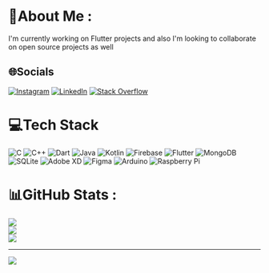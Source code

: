 # 💫About Me :
I'm currently working on Flutter projects and also I'm looking to collaborate on open source projects as well

## 🌐Socials
[![Instagram](https://img.shields.io/badge/Instagram-%23E4405F.svg?logo=Instagram&logoColor=white)](https://instagram.com/codewith_milad) [![LinkedIn](https://img.shields.io/badge/LinkedIn-%230077B5.svg?logo=linkedin&logoColor=white)](https://linkedin.com/in/Milad-khalighi-097014173) [![Stack Overflow](https://img.shields.io/badge/-Stackoverflow-FE7A16?logo=stack-overflow&logoColor=white)](https://stackoverflow.com/users/miladkhalighi) 

# 💻Tech Stack
![C](https://img.shields.io/badge/c-%2300599C.svg?style=for-the-badge&logo=c&logoColor=white) ![C++](https://img.shields.io/badge/c++-%2300599C.svg?style=for-the-badge&logo=c%2B%2B&logoColor=white) ![Dart](https://img.shields.io/badge/dart-%230175C2.svg?style=for-the-badge&logo=dart&logoColor=white) ![Java](https://img.shields.io/badge/java-%23ED8B00.svg?style=for-the-badge&logo=java&logoColor=white) ![Kotlin](https://img.shields.io/badge/kotlin-%230095D5.svg?style=for-the-badge&logo=kotlin&logoColor=white) ![Firebase](https://img.shields.io/badge/firebase-%23039BE5.svg?style=for-the-badge&logo=firebase) ![Flutter](https://img.shields.io/badge/Flutter-%2302569B.svg?style=for-the-badge&logo=Flutter&logoColor=white) ![MongoDB](https://img.shields.io/badge/MongoDB-%234ea94b.svg?style=for-the-badge&logo=mongodb&logoColor=white) ![SQLite](https://img.shields.io/badge/sqlite-%2307405e.svg?style=for-the-badge&logo=sqlite&logoColor=white) ![Adobe XD](https://img.shields.io/badge/Adobe%20XD-470137?style=for-the-badge&logo=Adobe%20XD&logoColor=#FF61F6) 	![Figma](https://img.shields.io/badge/figma-%23F24E1E.svg?style=for-the-badge&logo=figma&logoColor=white) ![Arduino](https://img.shields.io/badge/-Arduino-00979D?style=for-the-badge&logo=Arduino&logoColor=white) ![Raspberry Pi](https://img.shields.io/badge/-RaspberryPi-C51A4A?style=for-the-badge&logo=Raspberry-Pi)
# 📊GitHub Stats :
![](https://github-readme-stats.vercel.app/api?username=miladkhalighi&theme=merko&hide_border=false&include_all_commits=true&count_private=true)<br/>
![](https://github-readme-streak-stats.herokuapp.com/?user=miladkhalighi&theme=merko&hide_border=false)<br/>
![](https://github-readme-stats.vercel.app/api/top-langs/?username=miladkhalighi&theme=merko&hide_border=false&include_all_commits=true&count_private=true&layout=compact)

---
[![](https://visitcount.itsvg.in/api?id=miladkhalighi&icon=0&color=0)](https://visitcount.itsvg.in)
